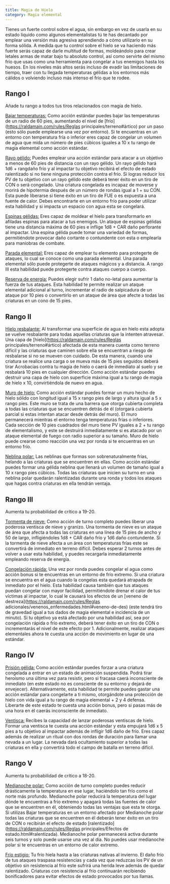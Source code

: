 ```yaml
---
title: Magia de Hielo
category: Magia elemental
---
```


Tienes un fuerte control sobre el agua, sin embargo en vez de usarla en su estado líquido como algunos elementalistas tú te has decantado por emplear una versión más agresiva aprendiendo a cómo utilizarlo en su forma sólida. A medida que tu control sobre el hielo se va haciendo más fuerte serás capaz de darle multitud de formas, moldeándolo para crear letales armas de matar bajo tu absoluto control, así como servirte del mismo frío que usas como una herramienta para congelar a tus enemigos hasta los huesos. En los niveles más altos serás incluso de evadir las limitaciones de tiempo, traer con tu llegada temperaturas gélidas a los entornos más cálidos o volviendo incluso más intenso el frío que te rodee.

## Rango I

Añade tu rango a todos tus tiros relacionados con magia de hielo.

<u>Bajar temperaturas:</u> Como acción estándar puedes bajar las temperaturas de un radio de 60 pies, aumentando el nivel de [frío](https://raldamain.com/rules/Reglas principales/terreno#ártico) por un paso (esto sólo puede emplearse una vez por entorno). Si te encuentras en un entorno con temperatura fría o inferior eres capaz de congelar un volumen de agua que mida un número de pies cúbicos iguales a 10 x tu rango de magia elemental como acción estándar.

<u>Rayo gélido:</u> Puedes emplear una acción estándar para atacar a un objetivo a menos de 60 pies de distancia con un rayo gélido. Un rayo gélido hará 1d6 + rangdaño frío y al impactar tu objetivo recibirá el efecto de estado ralentizado si no tiene ninguna protección contra el frío. Si logras reducir los PV de tu objetivo con un rayo gélido este deberá tener éxito en un tiro de CON o será congelado. Una criatura congelada es incapaz de moverse y morirá de hipotermia después de un número de rondas igual a 1 + su CON. Esta puede liberarse si tiene éxito en un tiro de FUE o es expuesta a una fuente de calor. Debes encontrarte en un entorno frío para poder utilizar esta habilidad y si impacta un espacio con agua esta se congelará.

<u>Espinas gélidas:</u> Eres capaz de moldear el hielo para transformarlo en afiladas espinas para atacar a tus enemigos. Un ataque de espinas gélidas tiene una distancia máxima de 60 pies e inflige 1d8 + CAR daño perforante al impactar. Una espina gélida puede tomar una variedad de formas, permitiéndote provocar daño cortante o contundente con esta o emplearla para maniobras de combate.

<u>Parada elemental:</u> Eres capaz de emplear tu elemento para protegerte de ataques, lo cual se conoce como una parada elemental. Una parada elemental sólo puede protegerte de ataques mágicos y a distancia. A rango III esta habilidad puede protegerte contra ataques cuerpo a cuerpo.

<u>Reserva de energía:</u> Puedes elegir sufrir 1 daño no-letal para aumentar la fuerza de tus ataques. Esta habilidad te permite realizar un ataque elemental adicional al turno, incrementar el radio de salpicadura de un ataque por 10 pies o convertirlo en un ataque de área que afecte a todas las criaturas en un cono de 15 pies. 

## Rango II

<u>Hielo resbalante:</u> Al transformar una superficie de agua en hielo esta adopta se vuelve resbalante para todas aquellas criaturas que la intenten atravesar. Una capa de [hielo](https://raldamain.com/rules/Reglas principales/terreno#ártico) afectada de esta manera cuenta como terreno difícil y las criaturas que caminen sobre ella se encuentran a riesgo de resbalarse si no se mueven con cuidado. De esta manera, cuando una criatura se realice una carga o se mueva más de 15 pies seguidos deberá tirar Acrobacias contra tu magia de hielo o caerá de inmediato al suelo y se resbalará 10 pies en cualquier dirección. Como acción estándar puedes destruir una capa de hielo con superficie máxima igual a tu rango de magia de hielo x 10, convirtiéndola de nuevo en agua. 

<u>Muro de hielo:</u> Como acción estándar puedes formar un muro hecho de hielo sólido con longitud igual a 15 x rango pies de largo y altura igual a 5 x rango pies. Este muro se trata de una barrera que otorga cubierta completa a todas las criaturas que se encuentren detrás de él (otorgará cubierta parcial si estas intentan atacar desde detrás del muro). El muro permanecerá mientras el entorno tenga temperaturas frías o inferiores. Cada sección de 10 pies cuadrados del muro tiene PV iguales a 2 + tu rango de elementalismo, y este se destruirá inmediatamente si es atacado por un ataque elemental de fuego con radio superior a su tamaño. Muro de hielo puede crearse como reacción una vez por ronda si te encuentras en un entorno frío.

<u>Neblina polar:</u> Las neblinas que formas son sobrenaturalmente frías, helando a las criaturas que se encuentren en ellas. Como acción estándar puedes formar una gélida neblina que llenará un volumen de tamaño igual a 10 x rango pies cúbicos. Todas las criaturas que inicien su turno en una neblina polar quedarán ralentizadas durante una ronda y todos los ataques que hagas contra criaturas en ella tendrán ventaja. 

## Rango III

Aumenta tu probabilidad de crítico a 19-20.

<u>Tormenta de nieve:</u> Como acción de turno completo puedes liberar una poderosa ventisca de nieve y granizo. Una tormenta de nieve es un ataque de área que afecta a todas las criaturas en una línea de 15 pies de ancho y 50 de largo, infligiéndoles 1d8 + CAR daño frío y 1d6 daño contundente. Si la tormenta de nieve afecta a un área con temperaturas frías este se convertirá de inmediato en terreno difícil. Debes esperar 2 turnos antes de volver a usar esta habilidad, y puedes recargarla inmediatamente empleando reserva de energía.

<u>Congelación rápida:</u> Una vez por ronda puedes congelar el agua como acción bonus si te encuentras en un entorno de frío extremo. Si una criatura se encuentra en el agua cuando la congelas esta quedará atrapada de inmediato por el hielo. Esta habilidad causa también que tus ataques puedan congelar con mayor facilidad, permitiéndote drenar el calor de tus víctimas al impactar, lo cual le causará los efectos de un [veneno de destreza](https://raldamain.com/rules/Reglas adicionales/venenos_enfermedades.html#veneno-de-des) (este tendrá tiro de gravedad igual a tus dados de magia elemental e incidencia de un minuto). Si tu objetivo ya está afectado por una habilidad así, sea por congelación rápida o frío extremo, deberá tener éxito en un tiro de CON o incrementarás el nivel de este efecto por 1. Adicionalmente, realizar ataques elementales ahora te cuesta una acción de movimiento en lugar de una estándar.

## Rango IV 

<u>Prisión gélida:</u> Como acción estándar puedes forzar a una criatura congelada a entrar en un estado de animación suspendida. Podrá tirar heroísmo una última vez para resistir, pero si fracasa caerá inconsciente de inmediato (en este estado no es consciente de su entorno y dejará de envejecer). Alternativamente, esta habilidad te permite puedes gastar una acción estándar para congelarte a ti mismo, otorgándote una protección de hielo con vida igual a tu rango de magia elemental + 2 y 4 defensa. Liberarte de este estado te cuesta una acción bonus, pero si pasas más de una hora en él caerás inconsciente de inmediato.

<u>Ventisca:</u> Recibes la capacidad de lanzar poderosas ventiscas de hielo. Formar una ventisca te cuesta una acción estándar y esta empujará 1d6 x 5 pies a tu objetivo al impactar además de infligir 1d6 daño de frío. Eres capaz además de realizar un ritual con dos rondas de duración para llamar una nevada a un lugar. La nevada dará ocultamiento superior a todas las criaturas en ella y convertirá todo el campo de batalla en terreno difícil. 

## Rango V

Aumenta tu probabilidad de crítico a 18-20.

<u>Medianoche polar:</u> Como acción de turno completo puedes reducir drásticamente la temperatura en ese lugar, haciéndolo tan frío como el norte más profundo. Medianoche polar reducirá la temperatura del lugar dónde te encuentras a frío extremo y apagará todas las fuentes de calor que se encuentren en él, obteniendo todas las ventajas que esta te otorga. Si utilizas Bajar temperaturas en un entorno afectado por Medianoche polar todas las criaturas que se encuentren en él deberán tener éxito en un tiro de CON o recibirán el efecto de estado [ralentizado](https://raldamain.com/rules/Reglas principales/Efectos de estado.html#ralentizada). Medianoche polar permanecerá activa durante seis turnos y solo puede usarse una vez al día. No puedes usar medianoche polar si te encuentras en un entorno de calor extremo. 

<u>Frío estigio:</u> Tu frío hiela hasta a las criaturas nativas al invierno. El daño frío de tus ataques traspasa resistencias y cada vez que reduzcas los PV de un objetivo sin resistencia al frío este sufrirá una herida leve además de quedar ralentizado. Criaturas con resistencia al frío continuarán recibiendo bonificadores para evitar efectos de estado provocados por tus llamas.